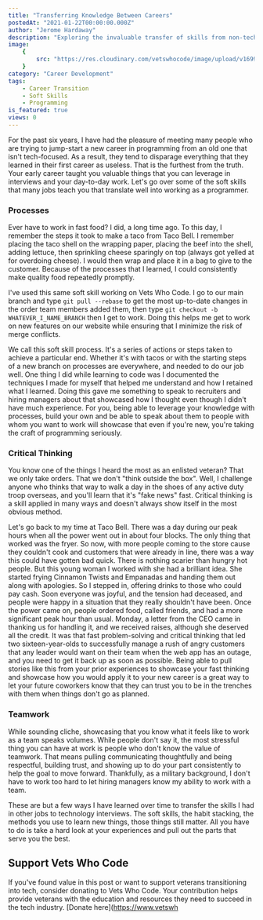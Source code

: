 ```yaml
---
title: "Transferring Knowledge Between Careers"
postedAt: "2021-01-22T00:00:00.000Z"
author: "Jerome Hardaway"
description: "Exploring the invaluable transfer of skills from non-tech to tech careers, highlighting the significance of soft skills like process management, critical thinking, and teamwork."
image:
    {
        src: "https://res.cloudinary.com/vetswhocode/image/upload/v1699756739/knowledge-transfer_wafnfp.webp",
    }
category: "Career Development"
tags:
    - Career Transition
    - Soft Skills
    - Programming
is_featured: true
views: 0
---
```


For the past six years, I have had the pleasure of meeting many people who are trying to jump-start a new career in programming from an old one that isn't tech-focused. As a result, they tend to disparage everything that they learned in their first career as useless. That is the furthest from the truth. Your early career taught you valuable things that you can leverage in interviews and your day-to-day work. Let's go over some of the soft skills that many jobs teach you that translate well into working as a programmer.

### Processes

Ever have to work in fast food? I did, a long time ago. To this day, I remember the steps it took to make a taco from Taco Bell. I remember placing the taco shell on the wrapping paper, placing the beef into the shell, adding lettuce, then sprinkling cheese sparingly on top (always got yelled at for overdoing cheese). I would then wrap and place it in a bag to give to the customer. Because of the processes that I learned, I could consistently make quality food repeatedly promptly.

I've used this same soft skill working on Vets Who Code. I go to our main branch and type `git pull --rebase` to get the most up-to-date changes in the order team members added them, then type `git checkout -b WHATEVER_I_NAME_BRANCH` then I get to work. Doing this helps me get to work on new features on our website while ensuring that I minimize the risk of merge conflicts.

We call this soft skill process. It's a series of actions or steps taken to achieve a particular end. Whether it's with tacos or with the starting steps of a new branch on processes are everywhere, and needed to do our job well. One thing I did while learning to code was I documented the techniques I made for myself that helped me understand and how I retained what I learned. Doing this gave me something to speak to recruiters and hiring managers about that showcased how I thought even though I didn't have much experience. For you, being able to leverage your knowledge with processes, build your own and be able to speak about them to people with whom you want to work will showcase that even if you're new, you're taking the craft of programming seriously.

### Critical Thinking

You know one of the things I heard the most as an enlisted veteran? That we only take orders. That we don't "think outside the box". Well, I challenge anyone who thinks that way to walk a day in the shoes of any active duty troop overseas, and you'll learn that it's "fake news" fast. Critical thinking is a skill applied in many ways and doesn't always show itself in the most obvious method.

Let's go back to my time at Taco Bell. There was a day during our peak hours when all the power went out in about four blocks. The only thing that worked was the fryer. So now, with more people coming to the store cause they couldn't cook and customers that were already in line, there was a way this could have gotten bad quick. There is nothing scarier than hungry hot people. But this young woman I worked with she had a brilliant idea. She started frying Cinnamon Twists and Empanadas and handing them out along with apologies. So I stepped in, offering drinks to those who could pay cash. Soon everyone was joyful, and the tension had deceased, and people were happy in a situation that they really shouldn't have been. Once the power came on, people ordered food, called friends, and had a more significant peak hour than usual. Monday, a letter from the CEO came in thanking us for handling it, and we received raises, although she deserved all the credit. It was that fast problem-solving and critical thinking that led two sixteen-year-olds to successfully manage a rush of angry customers that any leader would want on their team when the web app has an outage, and you need to get it back up as soon as possible. Being able to pull stories like this from your prior experiences to showcase your fast thinking and showcase how you would apply it to your new career is a great way to let your future coworkers know that they can trust you to be in the trenches with them when things don't go as planned.

### Teamwork

While sounding cliche, showcasing that you know what it feels like to work as a team speaks volumes. While people don't say it, the most stressful thing you can have at work is people who don't know the value of teamwork. That means pulling communicating thoughtfully and being respectful, building trust, and showing up to do your part consistently to help the goal to move forward. Thankfully, as a military background, I don't have to work too hard to let hiring managers know my ability to work with a team.

These are but a few ways I have learned over time to transfer the skills I had in other jobs to technology interviews. The soft skills, the habit stacking, the methods you use to learn new things, those things still matter. All you have to do is take a hard look at your experiences and pull out the parts that serve you the best.

## Support Vets Who Code

If you've found value in this post or want to support veterans transitioning into tech, consider donating to Vets Who Code. Your contribution helps provide veterans with the education and resources they need to succeed in the tech industry. [Donate here](https://www.vetswh
